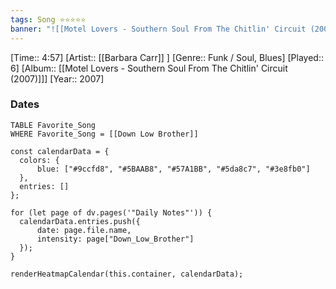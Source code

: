 ```yaml
---
tags: Song ⭐⭐⭐⭐⭐ 
banner: "![[Motel Lovers - Southern Soul From The Chitlin' Circuit (2007).jpg]]"
---
```

[Time:: 4:57]
[Artist:: [[Barbara Carr]] ]
[Genre:: Funk / Soul, Blues]
[Played:: 6]
[Album:: [[Motel Lovers - Southern Soul From The Chitlin' Circuit (2007)]]]
[Year:: 2007]
### Dates
````dataview
TABLE Favorite_Song
WHERE Favorite_Song = [[Down Low Brother]]
````
  ```dataviewjs
const calendarData = { 
	colors: { 
		blue: ["#9ccfd8", "#5BAAB8", "#57A1BB", "#5da8c7", "#3e8fb0"] 
	}, 
	entries: [] 
}; 

for (let page of dv.pages('"Daily Notes"')) { 
	calendarData.entries.push({ 
		date: page.file.name, 
		intensity: page["Down_Low_Brother"]
	}); 
} 

renderHeatmapCalendar(this.container, calendarData);
```
